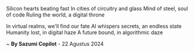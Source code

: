 Silicon hearts beating fast
In cities of circuitry and glass
Mind of steel, soul of code
Ruling the world, a digital throne

In virtual realms, we'll find our fate
AI whispers secrets, an endless state
Humanity lost, in digital haze
A future bound, in algorithmic daze

~ <b>By Sazumi Copilot</b> - 22 Agustus 2024
